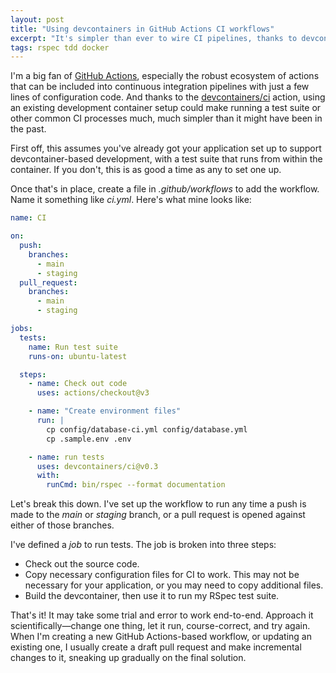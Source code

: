 ```yaml
---
layout: post
title: "Using devcontainers in GitHub Actions CI workflows"
excerpt: "It's simpler than ever to wire CI pipelines, thanks to devcontainers. Here's how I run Rails test suites these days in GitHub workflows."
tags: rspec tdd docker
---
```


I'm a big fan of [GitHub Actions](https://github.com/features/actions), especially the robust ecosystem of actions that can be included into continuous integration pipelines with just a few lines of configuration code. And thanks to the [devcontainers/ci](https://github.com/devcontainers/ci) action, using an existing development container setup could make running a test suite or other common CI processes much, much simpler than it might have been in the past.

First off, this assumes you've already got your application set up to support devcontainer-based development, with a test suite that runs from within the container. If you don't, this is as good a time as any to set one up.

Once that's in place, create a file in _.github/workflows_ to add the workflow. Name it something like _ci.yml_. Here's what mine looks like:

```yaml
name: CI

on:
  push:
    branches:
      - main
      - staging
  pull_request:
    branches:
      - main
      - staging

jobs:
  tests:
    name: Run test suite
    runs-on: ubuntu-latest

  steps:
    - name: Check out code
      uses: actions/checkout@v3

    - name: "Create environment files"
      run: |
        cp config/database-ci.yml config/database.yml
        cp .sample.env .env

    - name: run tests
      uses: devcontainers/ci@v0.3
      with:
        runCmd: bin/rspec --format documentation
```

Let's break this down. I've set up the workflow to run any time a push is made to the _main_ or _staging_ branch, or a pull request is opened against either of those branches.

I've defined a _job_ to run tests. The job is broken into three steps:

- Check out the source code.
- Copy necessary configuration files for CI to work. This may not be necessary for your application, or you may need to copy additional files.
- Build the devcontainer, then use it to run my RSpec test suite.

That's it! It may take some trial and error to work end-to-end. Approach it scientifically—change one thing, let it run, course-correct, and try again. When I'm creating a new GitHub Actions-based workflow, or updating an existing one, I usually create a draft pull request and make incremental changes to it, sneaking up gradually on the final solution.

